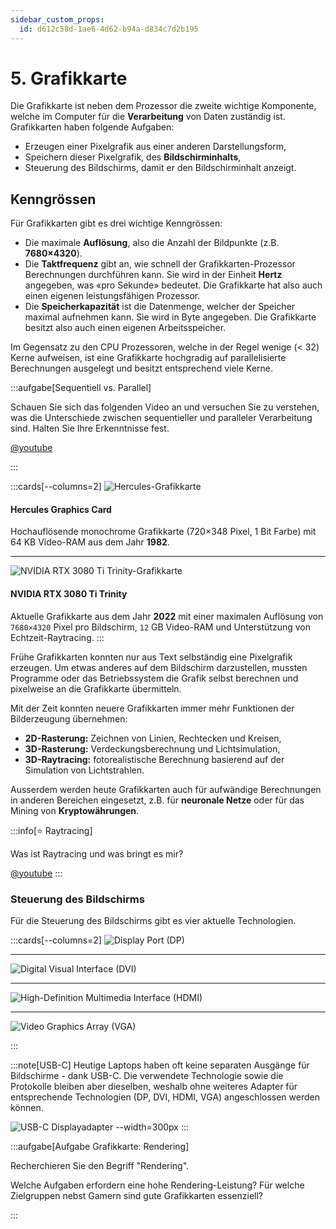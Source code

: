 ```yaml
---
sidebar_custom_props:
  id: d612c58d-1ae6-4d62-b94a-d834c7d2b195
---
```


# 5. Grafikkarte

Die Grafikkarte ist neben dem Prozessor die zweite wichtige Komponente, welche im Computer für die **Verarbeitung** von Daten zuständig ist. Grafikkarten haben folgende Aufgaben:

- Erzeugen einer Pixelgrafik aus einer anderen Darstellungsform,
- Speichern dieser Pixelgrafik, des **Bildschirminhalts**,
- Steuerung des Bildschirms, damit er den Bildschirminhalt anzeigt.


## Kenngrössen

Für Grafikkarten gibt es drei wichtige Kenngrössen:

- Die maximale **Auflösung**, also die Anzahl der Bildpunkte (z.B. __7680×4320__).
- Die **Taktfrequenz** gibt an, wie schnell der Grafikkarten-Prozessor Berechnungen durchführen kann. Sie wird in der Einheit **Hertz** angegeben, was «pro Sekunde» bedeutet. Die Grafikkarte hat also auch einen eigenen leistungsfähigen Prozessor.
- Die **Speicherkapazität** ist die Datenmenge, welcher der Speicher maximal aufnehmen kann. Sie wird in Byte angegeben. Die Grafikkarte besitzt also auch einen eigenen Arbeitsspeicher.

Im Gegensatz zu den CPU Prozessoren, welche in der Regel wenige (< 32) Kerne aufweisen, ist eine Grafikkarte hochgradig auf parallelisierte Berechnungen ausgelegt und besitzt entsprechend viele Kerne.

:::aufgabe[Sequentiell vs. Parallel]
<Answer type="state" webKey="6b6cdbde-323a-43a5-b869-ce39c570af88" />

Schauen Sie sich das folgenden Video an und versuchen Sie zu verstehen, was die Unterschiede zwischen sequentieller und paralleler Verarbeitung sind. Halten Sie Ihre Erkenntnisse fest.

[@youtube](https://www.youtube-nocookie.com/embed/ZrJeYFxpUyQ?start=159)

<Answer type="text" webKey="b60306a9-b13d-445d-a422-51ea087717bc" />

:::

:::cards[--columns=2]
![Hercules-Grafikkarte](images/05-hercules.png)

#### Hercules Graphics Card
Hochauflösende monochrome Grafikkarte (720×348 Pixel, 1 Bit Farbe) mit 64 KB Video-RAM aus dem Jahr **1982**.

***
![NVIDIA RTX 3080 Ti Trinity-Grafikkarte](images/05-nvidia-rtx-3080-trinity.jpg)
#### NVIDIA RTX 3080 Ti Trinity

Aktuelle Grafikkarte aus dem Jahr **2022** mit einer maximalen Auflösung von `7680×4320` Pixel pro Bildschirm, `12` GB Video-RAM und Unterstützung von Echtzeit-Raytracing.
:::

Frühe Grafikkarten konnten nur aus Text selbständig eine Pixelgrafik erzeugen. Um etwas anderes auf dem Bildschirm darzustellen, mussten Programme oder das Betriebssystem die Grafik selbst berechnen und pixelweise an die Grafikkarte übermitteln.

Mit der Zeit konnten neuere Grafikkarten immer mehr Funktionen der Bilderzeugung übernehmen:

- **2D-Rasterung:** Zeichnen von Linien, Rechtecken und Kreisen,
- **3D-Rasterung:** Verdeckungsberechnung und Lichtsimulation,
- **3D-Raytracing:** fotorealistische Berechnung basierend auf der Simulation von Lichtstrahlen.

Ausserdem werden heute Grafikkarten auch für aufwändige Berechnungen in anderen Bereichen eingesetzt, z.B. für **neuronale Netze** oder für das Mining von **Kryptowährungen**.


:::info[⭐️ Raytracing]

Was ist Raytracing und was bringt es mir?

[@youtube](https://www.youtube-nocookie.com/embed/vy8kHdw9gCI?start=66)
:::

### Steuerung des Bildschirms

Für die Steuerung des Bildschirms gibt es vier aktuelle Technologien.

:::cards[--columns=2]
![Display Port (DP)](images/05-dp.png)

***
![Digital Visual Interface (DVI)](images/05-dvi.png)

***
![High-Definition Multimedia Interface (HDMI)](images/05-hdmi.png)

***
![Video Graphics Array (VGA)](images/05-vga.png)

:::

:::note[USB-C]
Heutige Laptops haben oft keine separaten Ausgänge für Bildschirme - dank USB-C. Die verwendete Technologie sowie die Protokolle bleiben aber dieselben, weshalb ohne weiteres Adapter für entsprechende Technologien (DP, DVI, HDMI, VGA) angeschlossen werden können.

![USB-C Displayadapter --width=300px](images/05-usbc-adapter.jpg)
:::

:::aufgabe[Aufgabe Grafikkarte: Rendering]
<Answer type="state" webKey="ff40f1f1-5667-4978-a848-e4da4532b658" />

Recherchieren Sie den Begriff "Rendering".

<Answer type="text" webKey="30ee181c-fe31-4362-8274-68fd87478824" />

Welche Aufgaben erfordern eine hohe Rendering-Leistung? Für welche Zielgruppen nebst Gamern sind gute Grafikkarten essenziell?

<Answer type="text" webKey="bdf478bd-68f0-4980-b98e-74fd2be9065b" />
:::
